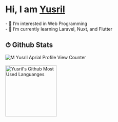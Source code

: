 <h1>
<!--   Hi
  <img src="https://media.giphy.com/media/hvRJCLFzcasrR4ia7z/giphy.gif" width="32">
  , I am
  <a href="https://yusrilaprial.github.io/cv" target="_blank">
    <b>M Yusril Aprial</b>
  </a> 💻 -->
  Hi, I am <a href="https://yusrilaprial.github.io/cv" target="_blank"><b>Yusril</b></a>
</h1> 
- 👀 I’m interested in Web Programming </br>
- 🌱 I’m currently learning Laravel, Nuxt, and Flutter

## ⏱ Github Stats

<div>
  <img alt="M Yusril Aprial Profile View Counter" src="https://komarev.com/ghpvc/?username=yusrilaprial&color=brightgreen&style=flat-square&label=Profile+Views"/>

  </br>
  </br>

 <!-- <img alt="Yusril's Github Stats" src="https://github-readme-stats.vercel.app/api?username=yusrilaprial&show_icons=true&theme=shades-of-purple&hide_border=true&count_private=true" height="160"/> -->

  <img alt="Yusril's Github Most Used Languanges" src="https://github-readme-stats.vercel.app/api/top-langs/?username=yusrilaprial&layout=compact&hide=shell&theme=shades-of-purple&hide_border=true" height="160"/>
  
</div>
